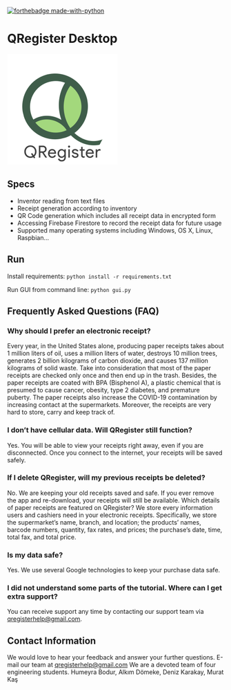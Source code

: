 [![forthebadge made-with-python](http://ForTheBadge.com/images/badges/made-with-python.svg)](https://www.python.org/)


# QRegister Desktop 
<img src="https://github.com/QRegister/qregister-desktop/blob/main/qregister_logo.png" width="256">

## Specs
- Inventor reading from text files
- Receipt generation according to inventory
- QR Code generation which includes all receipt data in encrypted form
- Accessing Firebase Firestore to record the receipt data for future usage
- Supported many operating systems including Windows, OS X, Linux, Raspbian...

## Run

Install requirements: 
```python install -r requirements.txt ```

Run GUI from command line:
```python gui.py ```

## Frequently Asked Questions (FAQ)

### Why should I prefer an electronic receipt?

Every year, in the United States alone, producing paper receipts takes about 1 million liters of oil, uses a million liters of water, destroys 10 million trees, generates 2 billion kilograms of carbon dioxide, and causes 137 million kilograms of solid waste. Take into consideration that most of the paper receipts are checked only once and then end up in the trash. Besides, the paper receipts are coated with BPA (Bisphenol A), a plastic chemical that is presumed to cause cancer, obesity, type 2 diabetes, and premature puberty. The paper receipts also increase the COVID-19 contamination by increasing contact at the supermarkets. Moreover, the receipts are very hard to store, carry and keep track of.

### I don’t have cellular data. Will QRegister still function?

Yes. You will be able to view your receipts right away, even if you are disconnected. Once you connect to the internet, your receipts will be saved safely.

### If I delete QRegister, will my previous receipts be deleted?

No. We are keeping your old receipts saved and safe. If you ever remove the app and re-download, your receipts will still be available.
Which details of paper receipts are featured on QRegister?
We store every information users and cashiers need in your electronic receipts. Specifically, we store the supermarket’s name, branch, and location; the products’ names, barcode numbers, quantity, fax rates, and prices; the purchase’s date, time, total fax, and total price.

### Is my data safe?

Yes. We use several Google technologies to keep your purchase data safe.

### I did not understand some parts of the tutorial. Where can I get extra support?
You can receive support any time by contacting our support team via qregisterhelp@gmail.com.
 
## Contact Information

We would love to hear your feedback and answer your further questions. E-mail our team at qregisterhelp@gmail.com
We are a devoted team of four engineering students.
Humeyra Bodur, Alkım Dömeke, Deniz Karakay, Murat Kaş


